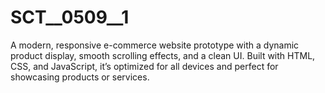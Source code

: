 # SCT__0509__1
A modern, responsive e-commerce website prototype with a dynamic product display, smooth scrolling effects, and a clean UI. Built with HTML, CSS, and JavaScript, it’s optimized for all devices and perfect for showcasing products or services.
